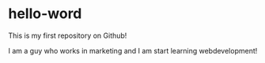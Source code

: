 # hello-word
This is my first repository on Github!

I am a guy who works in marketing and I am start learning webdevelopment!
